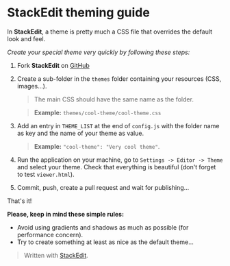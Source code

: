 StackEdit theming guide
=======================

In **StackEdit**, a theme is pretty much a CSS file that overrides the default look and feel.

*Create your special theme very quickly by following these steps:*

 1. Fork **StackEdit** on [GitHub][1]

 2. Create a sub-folder in the `themes` folder containing your resources (CSS, images...).

	> The main CSS should have the same name as the folder.

	> **Example:** `themes/cool-theme/cool-theme.css`

 3. Add an entry in `THEME_LIST` at the end of `config.js` with the folder name as key and the name of your theme as value.

	> **Example:** `"cool-theme": "Very cool theme"`.

 4. Run the application on your machine, go to `Settings -> Editor -> Theme` and select your theme. Check that everything is beautiful (don't forget to test `viewer.html`).

 5. Commit, push, create a pull request and wait for publishing...

That's it!

**Please, keep in mind these simple rules:**

 - Avoid using gradients and shadows as much as possible (for performance concern).
 - Try to create something at least as nice as the default theme...


> Written with [StackEdit](http://benweet.github.io/stackedit/).


  [1]: https://github.com/benweet/stackedit